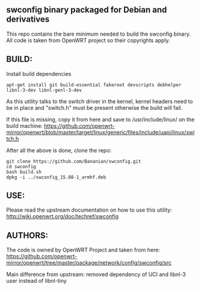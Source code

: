 swconfig binary packaged for Debian and derivatives
---------------------------------------------------

This repo contains the bare minimum needed to build
the swconfig binary. All code is taken from OpenWRT
project so their copyrights apply.

BUILD:
------

Install build dependencies

    apt-get install git build-essential fakeroot devscripts debhelper libnl-3-dev libnl-genl-3-dev

As this utility talks to the switch driver in the kernel, kernel headers need to be in
place and "switch.h" must be present otherwise the build will fail.

If this file is missing, copy it from here and save to /usr/include/linux/ on the build machine:
https://github.com/openwrt-mirror/openwrt/blob/master/target/linux/generic/files/include/uapi/linux/switch.h

After all the above is done, clone the repo:

    git clone https://github.com/Bananian/swconfig.git
    cd swconfig
    bash build.sh
    dpkg -i ../swconfig_15.08-1_armhf.deb

USE:
----

Please read the upstream documentation on how to use this utility:
http://wiki.openwrt.org/doc/techref/swconfig

AUTHORS:
--------

The code is owned by OpenWRT Project and taken from here:
https://github.com/openwrt-mirror/openwrt/tree/master/package/network/config/swconfig/src

Main difference from upstream: removed dependency of UCI and libnl-3 user instead of libnl-tiny

